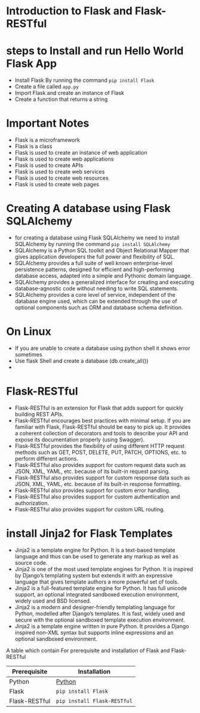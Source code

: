 # Introduction to Flask and Flask-RESTful

# steps to Install and run Hello World Flask App
- Install Flask By running the command `pip install Flask`
- Create a file called `app.py`
- Import Flask and create an instance of Flask
- Create a function that returns a string

# Important Notes
- Flask is a microframework
- Flask is a class  
- Flask is used to create an instance of web application
- Flask is used to create web applications
- Flask is used to create APIs
- Flask is used to create web services
- Flask is used to create web resources
- Flask is used to create web pages

# Creating A database using Flask SQLAlchemy

- for creating a database using Flask SQLAlchemy we need to install SQLAlchemy by running the command `pip install SQLAlchemy`
- SQLAlchemy is a Python SQL toolkit and Object Relational Mapper that gives application developers the full power and flexibility of SQL.
- SQLAlchemy provides a full suite of well known enterprise-level persistence patterns, designed for efficient and high-performing database access, adapted into a simple and Pythonic domain language.
- SQLAlchemy provides a generalized interface for creating and executing database-agnostic code without needing to write SQL statements.
- SQLAlchemy provides a core level of service, independent of the database engine used, which can be extended through the use of optional components such as ORM and database schema definition.

# On Linux 
- If you are unable to create a database using python shell it shows error sometimes 
- Use flask Shell and create a database  (db.create_all())
- 

# Flask-RESTful

- Flask-RESTful is an extension for Flask that adds support for quickly building REST APIs.
- Flask-RESTful encourages best practices with minimal setup. If you are familiar with Flask, Flask-RESTful should be easy to pick up. It provides a coherent collection of decorators and tools to describe your API and expose its documentation properly (using Swagger).
- Flask-RESTful provides the flexibility of using different HTTP request methods such as GET, POST, DELETE, PUT, PATCH, OPTIONS, etc. to perform different actions.
- Flask-RESTful also provides support for custom request data such as JSON, XML, YAML, etc. because of its built-in request parsing.
- Flask-RESTful also provides support for custom response data such as JSON, XML, YAML, etc. because of its built-in response formatting.
- Flask-RESTful also provides support for custom error handling.
- Flask-RESTful also provides support for custom authentication and authorization.
- Flask-RESTful also provides support for custom URL routing.

# install Jinja2 for Flask Templates
- Jinja2 is a template engine for Python. It is a text-based template language and thus can be used to generate any markup as well as source code.
- Jinja2 is one of the most used template engines for Python. It is inspired by Django’s templating system but extends it with an expressive language that gives template authors a more powerful set of tools.
- Jinja2 is a full-featured template engine for Python. It has full unicode support, an optional integrated sandboxed execution environment, widely used and BSD licensed.
- Jinja2 is a modern and designer-friendly templating language for Python, modelled after Django’s templates. It is fast, widely used and secure with the optional sandboxed template execution environment.
- Jinja2 is a template engine written in pure Python. It provides a Django inspired non-XML syntax but supports inline expressions and an optional sandboxed environment.



A table which contain For prerequisite and installation of Flask and Flask-RESTful

| Prerequisite | Installation |
| --- | --- |
| Python | [Python](https://www.python.org/downloads/) |
| Flask | `pip install Flask` |
| Flask-RESTful | `pip install Flask-RESTful` |
